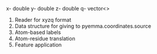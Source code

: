 x- double
y- double
z- double
q- vector<>

1. Reader for xyzq format
2. Data structure for giving to pyemma.coordinates.source
3. Atom-based labels
4. Atom-residue translation
5. Feature application

